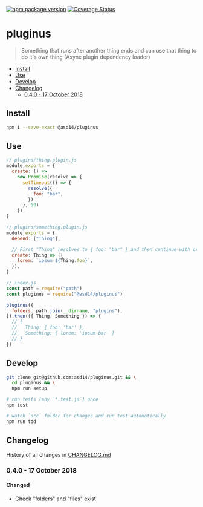 
<!-- markdownlint-disable line-length -->
[![npm package version](https://badge.fury.io/js/%40asd14%2Fpluginus.svg)](https://badge.fury.io/js/%40asd14%2Fpluginus)
[![Coverage Status](https://coveralls.io/repos/github/asd14/pluginus/badge.svg)](https://coveralls.io/github/asd14/pluginus)

# pluginus

> Something that runs after another thing ends and can use that thing to do it's own thing (Async plugin dependency loader)

<!-- MarkdownTOC levels="1,2,3" autolink="true" indent="  " -->

- [Install](#install)
- [Use](#use)
- [Develop](#develop)
- [Changelog](#changelog)
  - [0.4.0 - 17 October 2018](#040---17-october-2018)

<!-- /MarkdownTOC -->

## Install

```bash
npm i --save-exact @asd14/pluginus
```

## Use

```js
// plugins/thing.plugin.js
module.exports = {
  create: () =>
    new Promise(resolve => {
      setTimeout(() => {
        resolve({
          foo: "bar",
        })
      }, 50)
    }),
}

// plugins/something.plugin.js
module.exports = {
  depend: ["Thing"],

  // First "Thing" resolves to { foo: "bar" } and then continue with create
  create: Thing => ({
    lorem: `ipsum ${Thing.foo}`,
  }),
}

// index.js
const path = require("path")
const pluginus = require("@asd14/pluginus")

pluginus({
  folders: path.join(__dirname, "plugins"),
}).then(({ Thing, Something }) => {
  // {
  //   Thing: { foo: 'bar' },
  //   Something: { lorem: 'ipsum bar' }
  // }
})
```

## Develop

```bash
git clone git@github.com:asd14/pluginus.git && \
  cd pluginus && \
  npm run setup

# run tests (any `*.test.js`) once
npm test

# watch `src` folder for changes and run test automatically
npm run tdd
```

## Changelog

History of all changes in [CHANGELOG.md](/CHANGELOG.md)

### 0.4.0 - 17 October 2018

#### Changed

- Check "folders" and "files" exist
